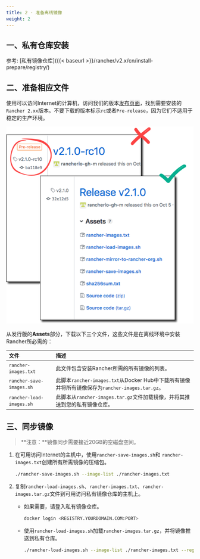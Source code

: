 ```yaml
---
title: 2 - 准备离线镜像
weight: 2
---
```


## 一、私有仓库安装

参考:  [私有镜像仓库]({{< baseurl >}}/rancher/v2.x/cn/install-prepare/registry/)

## 二、准备相应文件

使用可以访问Internet的计算机，访问我们的版本[发布页面](https://github.com/rancher/rancher/releases)，找到需要安装的`Rancher 2.xx`版本。不要下载的版本标示`rc`或者`Pre-release`，因为它们不适用于稳定的生产环境。

![éæ©åè¡ç](./assets/choose-release-version.png)

从发行版的**Assets**部分，下载以下三个文件，这些文件是在离线环境中安装Rancher所必需的：

| 文件                 | 描述                                                         |
| :----------------------- | :----------------------------------------------------------- |
| `rancher-images.txt`     | 此文件包含安装Rancher所需的所有镜像的列表。                  |
| `rancher-save-images.sh` | 此脚本`rancher-images.txt`从Docker Hub中下载所有镜像并将所有镜像保存为`rancher-images.tar.gz`。 |
| `rancher-load-images.sh` | 此脚本从`rancher-images.tar.gz`文件加载镜像，并将其推送到您的私有镜像仓库。 |

## 三、同步镜像

> **注意：**镜像同步需要接近20GB的空磁盘空间。

1. 在可用访问Internet的主机中，使用`rancher-save-images.sh`和 `rancher-images.txt`创建所有所需镜像的压缩包。

    ```bash
    ./rancher-save-images.sh --image-list ./rancher-images.txt
    ```

1. 复制`rancher-load-images.sh`、`rancher-images.txt`、`rancher-images.tar.gz`文件到可用访问私有镜像仓库的主机上。

   - 如果需要，请登入私有镜像仓库。

     ```bash
     docker login <REGISTRY.YOURDOMAIN.COM:PORT>
     ```

   - 使用`rancher-load-images.sh`加载`rancher-images.tar.gz`，并将镜像推送到私有仓库。

     ```bash
     ./rancher-load-images.sh --image-list ./rancher-images.txt --registry <REGISTRY.YOURDOMAIN.COM:PORT>
     ```